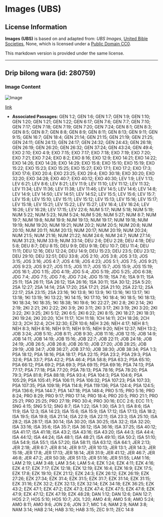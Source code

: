 # Images (UBS)

## License Information

**Images (UBS)** is based on and adapted from: _UBS Images_, [United Bible Societies](https://unitedbiblesocieties.org/), None, which is licensed under a [Public Domain CC0](https://creativecommons.org/public-domain/cc0/).

This markdown version is provided under the same license.



--------------------------------

## Drip bilong wara (id: 280759)

### Image Content

![Image](https://cdn.aquifer.bible/aquifer-content/resources/Media/WEB-0900_drop_of_water.jpg)

[link](https://cdn.aquifer.bible/aquifer-content/resources/Media/WEB-0900_drop_of_water.jpg)

* **Associated Passages:** GEN 1:2; GEN 1:6; GEN 1:7; GEN 1:9; GEN 1:10; GEN 1:20; GEN 1:21; GEN 1:22; GEN 6:17; GEN 7:6; GEN 7:7; GEN 7:10; GEN 7:17; GEN 7:18; GEN 7:19; GEN 7:20; GEN 7:24; GEN 8:1; GEN 8:3; GEN 8:5; GEN 8:7; GEN 8:8; GEN 8:9; GEN 8:11; GEN 8:13; GEN 9:11; GEN 9:15; GEN 16:7; GEN 18:4; GEN 21:14; GEN 21:15; GEN 21:19; GEN 21:25; GEN 24:11; GEN 24:13; GEN 24:17; GEN 24:32; GEN 24:43; GEN 26:18; GEN 26:19; GEN 26:20; GEN 26:32; GEN 37:24; GEN 43:24; GEN 49:4; EXO 2:10; EXO 4:9; EXO 7:15; EXO 7:17; EXO 7:18; EXO 7:19; EXO 7:20; EXO 7:21; EXO 7:24; EXO 8:2; EXO 8:16; EXO 12:9; EXO 14:21; EXO 14:22; EXO 14:26; EXO 14:28; EXO 14:29; EXO 15:8; EXO 15:10; EXO 15:19; EXO 15:22; EXO 15:23; EXO 15:25; EXO 15:27; EXO 17:1; EXO 17:2; EXO 17:3; EXO 17:6; EXO 20:4; EXO 23:25; EXO 29:4; EXO 30:18; EXO 30:20; EXO 32:20; EXO 34:28; EXO 40:7; EXO 40:12; EXO 40:30; LEV 1:9; LEV 1:13; LEV 6:21; LEV 8:6; LEV 8:21; LEV 11:9; LEV 11:10; LEV 11:12; LEV 11:32; LEV 11:34; LEV 11:36; LEV 11:38; LEV 11:46; LEV 14:5; LEV 14:6; LEV 14:8; LEV 14:9; LEV 14:50; LEV 14:51; LEV 14:52; LEV 15:5; LEV 15:6; LEV 15:7; LEV 15:8; LEV 15:10; LEV 15:11; LEV 15:12; LEV 15:13; LEV 15:16; LEV 15:17; LEV 15:18; LEV 15:21; LEV 15:22; LEV 15:27; LEV 16:4; LEV 16:24; LEV 16:26; LEV 16:28; LEV 17:15; LEV 22:6; NUM 5:17; NUM 5:18; NUM 5:19; NUM 5:22; NUM 5:23; NUM 5:24; NUM 5:26; NUM 5:27; NUM 8:7; NUM 19:7; NUM 19:8; NUM 19:9; NUM 19:13; NUM 19:17; NUM 19:18; NUM 19:19; NUM 19:20; NUM 19:21; NUM 20:2; NUM 20:5; NUM 20:8; NUM 20:10; NUM 20:11; NUM 20:13; NUM 20:17; NUM 20:19; NUM 20:24; NUM 21:5; NUM 21:16; NUM 21:22; NUM 24:6; NUM 24:7; NUM 27:14; NUM 31:23; NUM 33:9; NUM 33:14; DEU 2:6; DEU 2:28; DEU 4:18; DEU 5:8; DEU 8:7; DEU 8:15; DEU 9:9; DEU 9:18; DEU 10:7; DEU 11:4; DEU 11:11; DEU 12:16; DEU 12:24; DEU 14:9; DEU 15:23; DEU 23:5; DEU 23:12; DEU 29:10; DEU 32:51; DEU 33:8; JOS 2:10; JOS 3:8; JOS 3:13; JOS 3:15; JOS 3:16; JOS 4:7; JOS 4:18; JOS 4:23; JOS 5:1; JOS 7:5; JOS 9:21; JOS 9:23; JOS 9:27; JOS 11:5; JOS 11:7; JOS 15:7; JOS 15:9; JOS 15:19; JOS 16:1; JDG 1:15; JDG 4:19; JDG 5:4; JDG 5:19; JDG 5:25; JDG 6:38; JDG 7:4; JDG 7:5; JDG 7:6; JDG 7:24; JDG 15:19; 1SA 7:6; 1SA 9:11; 1SA 25:11; 1SA 26:11; 1SA 26:12; 1SA 26:16; 1SA 30:11; 1SA 30:12; 2SA 5:20; 2SA 12:27; 2SA 14:14; 2SA 17:20; 2SA 17:21; 2SA 21:10; 2SA 22:12; 2SA 22:17; 2SA 23:15; 2SA 23:16; 1KI 13:8; 1KI 13:9; 1KI 13:16; 1KI 13:17; 1KI 13:18; 1KI 13:19; 1KI 13:22; 1KI 14:15; 1KI 17:10; 1KI 18:4; 1KI 18:5; 1KI 18:13; 1KI 18:34; 1KI 18:35; 1KI 18:38; 1KI 19:6; 1KI 22:27; 2KI 2:8; 2KI 2:14; 2KI 2:19; 2KI 2:21; 2KI 2:22; 2KI 3:9; 2KI 3:11; 2KI 3:17; 2KI 3:19; 2KI 3:20; 2KI 3:22; 2KI 3:25; 2KI 5:12; 2KI 6:5; 2KI 6:22; 2KI 8:15; 2KI 18:27; 2KI 18:31; 2KI 19:24; 2KI 20:20; 1CH 11:17; 1CH 11:18; 1CH 14:11; 2CH 18:26; 2CH 32:3; 2CH 32:4; 2CH 32:30; EZR 10:6; NEH 3:26; NEH 4:17; NEH 8:1; NEH 8:3; NEH 8:16; NEH 9:11; NEH 9:15; NEH 9:20; NEH 12:37; NEH 13:2; JOB 3:24; JOB 5:10; JOB 8:11; JOB 9:30; JOB 11:16; JOB 12:15; JOB 14:9; JOB 14:11; JOB 14:19; JOB 15:16; JOB 22:7; JOB 22:11; JOB 24:18; JOB 24:19; JOB 26:5; JOB 26:8; JOB 26:10; JOB 27:20; JOB 28:25; JOB 29:19; JOB 34:7; JOB 36:27; JOB 37:10; JOB 38:30; JOB 38:34; PSA 1:3; PSA 18:12; PSA 18:16; PSA 18:17; PSA 22:15; PSA 23:2; PSA 29:3; PSA 32:6; PSA 33:7; PSA 42:2; PSA 46:4; PSA 58:8; PSA 63:2; PSA 65:10; PSA 66:12; PSA 69:2; PSA 69:3; PSA 69:15; PSA 69:16; PSA 74:13; PSA 77:17; PSA 77:18; PSA 77:20; PSA 78:13; PSA 78:16; PSA 78:20; PSA 79:3; PSA 81:8; PSA 88:18; PSA 93:4; PSA 104:3; PSA 104:6; PSA 105:29; PSA 105:41; PSA 106:11; PSA 106:32; PSA 107:23; PSA 107:33; PSA 107:35; PSA 109:18; PSA 114:8; PSA 119:136; PSA 124:4; PSA 124:5; PSA 136:6; PSA 144:7; PSA 147:18; PSA 148:4; PRO 5:15; PRO 5:16; PRO 8:24; PRO 8:29; PRO 9:17; PRO 17:14; PRO 18:4; PRO 20:5; PRO 21:1; PRO 25:21; PRO 25:25; PRO 27:19; PRO 30:4; PRO 30:16; ECC 2:6; ECC 11:1; SNG 4:15; SNG 5:12; SNG 8:7; ISA 1:22; ISA 1:30; ISA 3:1; ISA 8:6; ISA 11:9; ISA 12:3; ISA 14:23; ISA 15:6; ISA 15:9; ISA 17:12; ISA 17:13; ISA 18:2; ISA 19:5; ISA 19:8; ISA 21:14; ISA 22:9; ISA 22:11; ISA 23:3; ISA 25:10; ISA 28:2; ISA 28:17; ISA 30:14; ISA 30:20; ISA 30:25; ISA 32:2; ISA 32:20; ISA 33:16; ISA 35:6; ISA 35:7; ISA 36:12; ISA 36:16; ISA 37:25; ISA 40:12; ISA 41:17; ISA 41:18; ISA 43:2; ISA 43:16; ISA 43:20; ISA 44:3; ISA 44:4; ISA 44:12; ISA 44:24; ISA 48:1; ISA 48:21; ISA 49:10; ISA 50:2; ISA 51:10; ISA 54:9; ISA 55:1; ISA 57:20; ISA 58:11; ISA 63:12; ISA 64:1; JER 2:13; JER 2:18; JER 6:7; JER 8:14; JER 9:17; JER 10:13; JER 13:1; JER 14:3; JER 15:18; JER 17:8; JER 17:13; JER 18:14; JER 31:9; JER 41:12; JER 46:7; JER 46:8; JER 47:2; JER 50:38; JER 51:13; JER 51:16; JER 51:55; LAM 1:16; LAM 2:19; LAM 3:48; LAM 3:54; LAM 5:4; EZK 1:24; EZK 4:11; EZK 4:16; EZK 4:17; EZK 7:17; EZK 12:18; EZK 12:19; EZK 16:4; EZK 16:9; EZK 17:5; EZK 17:8; EZK 19:10; EZK 21:12; EZK 24:3; EZK 26:12; EZK 26:19; EZK 27:26; EZK 27:34; EZK 31:4; EZK 31:5; EZK 31:7; EZK 31:14; EZK 31:15; EZK 31:16; EZK 32:2; EZK 32:13; EZK 32:14; EZK 34:18; EZK 36:25; EZK 43:2; EZK 47:1; EZK 47:2; EZK 47:3; EZK 47:4; EZK 47:5; EZK 47:8; EZK 47:9; EZK 47:12; EZK 47:19; EZK 48:28; DAN 1:12; DAN 12:6; DAN 12:7; HOS 2:7; HOS 5:10; HOS 10:7; JOL 1:20; AMO 4:8; AMO 5:8; AMO 5:24; AMO 8:11; AMO 9:6; JON 2:6; JON 3:7; MIC 1:4; NAM 2:9; NAM 3:8; NAM 3:14; HAB 2:14; HAB 3:10; HAB 3:15; ZEC 9:11; ZEC 14:8

